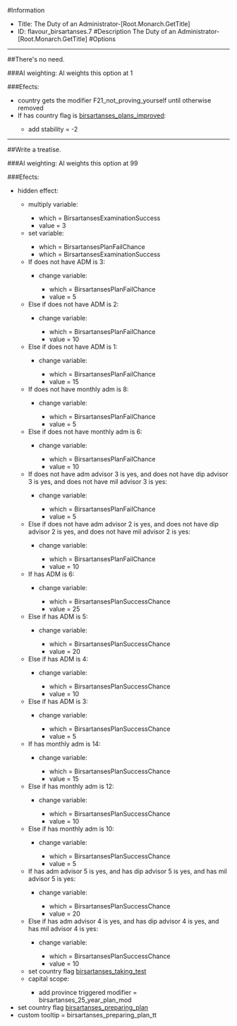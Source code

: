 #Information
 - Title: The Duty of an Administrator-[Root.Monarch.GetTitle]
 - ID: flavour_birsartanses.7
#Description
The Duty of an Administrator-[Root.Monarch.GetTitle]
#Options

___
##There's no need.

###AI weighting:
AI weights this option at 1


###Efects:<ul><li>country gets the modifier F21_not_proving_yourself until otherwise removed</li><li>If has country flag is [birsartanses_plans_improved](../flags/birsartanses_plans_improved.md):</li><ul><li>add stability = -2</li></ul></ul>

___
##Write a treatise.

###AI weighting:
AI weights this option at 99


###Efects:<ul><li>hidden effect:</li><ul><li>multiply variable:</li><ul><li>which = BirsartansesExaminationSuccess</li><li>value = 3</li></ul><li>set variable:</li><ul><li>which = BirsartansesPlanFailChance</li><li>which = BirsartansesExaminationSuccess</li></ul><li>If does not have ADM is 3:</li><ul><li>change variable:</li><ul><li>which = BirsartansesPlanFailChance</li><li>value = 5</li></ul></ul><li>Else if does not have ADM is 2:</li><ul><li>change variable:</li><ul><li>which = BirsartansesPlanFailChance</li><li>value = 10</li></ul></ul><li>Else if does not have ADM is 1:</li><ul><li>change variable:</li><ul><li>which = BirsartansesPlanFailChance</li><li>value = 15</li></ul></ul><li>If does not have monthly adm is 8:</li><ul><li>change variable:</li><ul><li>which = BirsartansesPlanFailChance</li><li>value = 5</li></ul></ul><li>Else if does not have monthly adm is 6:</li><ul><li>change variable:</li><ul><li>which = BirsartansesPlanFailChance</li><li>value = 10</li></ul></ul><li>If does not have adm advisor 3 is yes, and does not have dip advisor 3 is yes, and does not have mil advisor 3 is yes:</li><ul><li>change variable:</li><ul><li>which = BirsartansesPlanFailChance</li><li>value = 5</li></ul></ul><li>Else if does not have adm advisor 2 is yes, and does not have dip advisor 2 is yes, and does not have mil advisor 2 is yes:</li><ul><li>change variable:</li><ul><li>which = BirsartansesPlanFailChance</li><li>value = 10</li></ul></ul><li>If has ADM is 6:</li><ul><li>change variable:</li><ul><li>which = BirsartansesPlanSuccessChance</li><li>value = 25</li></ul></ul><li>Else if has ADM is 5:</li><ul><li>change variable:</li><ul><li>which = BirsartansesPlanSuccessChance</li><li>value = 20</li></ul></ul><li>Else if has ADM is 4:</li><ul><li>change variable:</li><ul><li>which = BirsartansesPlanSuccessChance</li><li>value = 10</li></ul></ul><li>Else if has ADM is 3:</li><ul><li>change variable:</li><ul><li>which = BirsartansesPlanSuccessChance</li><li>value = 5</li></ul></ul><li>If has monthly adm is 14:</li><ul><li>change variable:</li><ul><li>which = BirsartansesPlanSuccessChance</li><li>value = 15</li></ul></ul><li>Else if has monthly adm is 12:</li><ul><li>change variable:</li><ul><li>which = BirsartansesPlanSuccessChance</li><li>value = 10</li></ul></ul><li>Else if has monthly adm is 10:</li><ul><li>change variable:</li><ul><li>which = BirsartansesPlanSuccessChance</li><li>value = 5</li></ul></ul><li>If has adm advisor 5 is yes, and  has dip advisor 5 is yes, and  has mil advisor 5 is yes:</li><ul><li>change variable:</li><ul><li>which = BirsartansesPlanSuccessChance</li><li>value = 20</li></ul></ul><li>Else if has adm advisor 4 is yes, and  has dip advisor 4 is yes, and  has mil advisor 4 is yes:</li><ul><li>change variable:</li><ul><li>which = BirsartansesPlanSuccessChance</li><li>value = 10</li></ul></ul><li>set country flag [birsartanses_taking_test](../flags/birsartanses_taking_test.md)</li><li>capital scope:</li><ul><li>add province triggered modifier = birsartanses_25_year_plan_mod</li></ul></ul><li>set country flag [birsartanses_preparing_plan](../flags/birsartanses_preparing_plan.md)</li><li>custom tooltip = birsartanses_preparing_plan_tt</li></ul>
